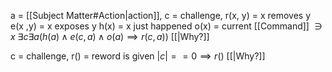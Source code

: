 
a = [[Subject Matter#Action|action]], c = challenge,
r(x, y) = x removes y
e(x ,y) = x exposes y
h(x) = x just happened
o(x) = current [[Command]] $\owns x$
$\exists c\exists a(h(a)\wedge e(c,a)\wedge o(a)\implies r(c,a))$ [[|Why?]]

 c = challenge,
r() = reword is given
$|c|==0\implies r()$ [[|Why?]]


